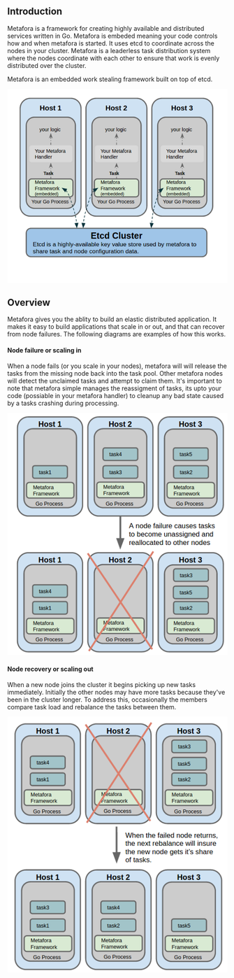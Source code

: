 ## Introduction 

Metafora is a framework for creating highly available and distributed services written in Go.  Metafora is embeded meaning your code controls how and when metafora is started.  It uses etcd to coordinate across the nodes in your cluster.  Metafora is a leaderless task distribution system where the nodes coordinate with each other to ensure that work is evenly distributed over the cluster. 

Metafora is an embedded work stealing framework built on top of etcd.  

![logical1](/Documentation/images/metafora_logical_integration_diagram.png) 

## Overview

Metafora gives you the ablity to build an elastic distributed application.  It makes it easy to build applications that scale in or out, and that can recover from node failures.  The following diagrams are examples of how this works. 

#### Node failure or scaling in

When a node fails (or you scale in your nodes), metafora will will release the tasks from the missing node back into the task pool.  Other metafora nodes will detect the unclaimed tasks and attempt to claim them.  It's important to note that metafora simple manages the reassigment of tasks, its upto your code (possiable in your metafora handler) to cleanup any bad state caused by a tasks crashing during processing.

![logical1](/Documentation/images/metafora_nodefailure.png)
 

#### Node recovery or scaling out

When a new node joins the cluster it begins picking up new tasks immediately.  Initially the other nodes may have more tasks because they've been in the cluster longer.  To address this, occasionally the members compare task load and rebalance the tasks between them.  

![logical1](/Documentation/images/metafora_node_recovery.png)
